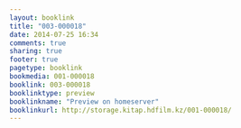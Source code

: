 ```yaml
---
layout: booklink
title: "003-000018"
date: 2014-07-25 16:34
comments: true
sharing: true
footer: true
pagetype: booklink 
bookmedia: 001-000018
booklink: 003-000018
booklinktype: preview
booklinkname: "Preview on homeserver"
booklinkurl: http://storage.kitap.hdfilm.kz/001-000018/
---
```


